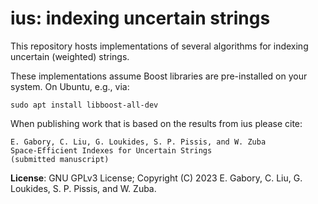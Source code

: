 ius: indexing uncertain strings
===============================

This repository hosts implementations of several algorithms for indexing uncertain (weighted) strings.

These implementations assume Boost libraries are pre-installed on your system. On Ubuntu, e.g., via: 

```
sudo apt install libboost-all-dev
```

When publishing work that is based on the results from ius please cite:
```
E. Gabory, C. Liu, G. Loukides, S. P. Pissis, and W. Zuba
Space-Efficient Indexes for Uncertain Strings
(submitted manuscript)
```

<b>License</b>: GNU GPLv3 License; Copyright (C) 2023 E. Gabory, C. Liu, G. Loukides, S. P. Pissis, and W. Zuba.
